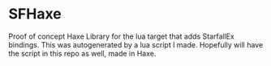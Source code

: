 # SFHaxe
Proof of concept Haxe Library for the lua target that adds StarfallEx bindings. This was autogenerated by a lua script I made. Hopefully will have the script in this repo as well, made in Haxe.
